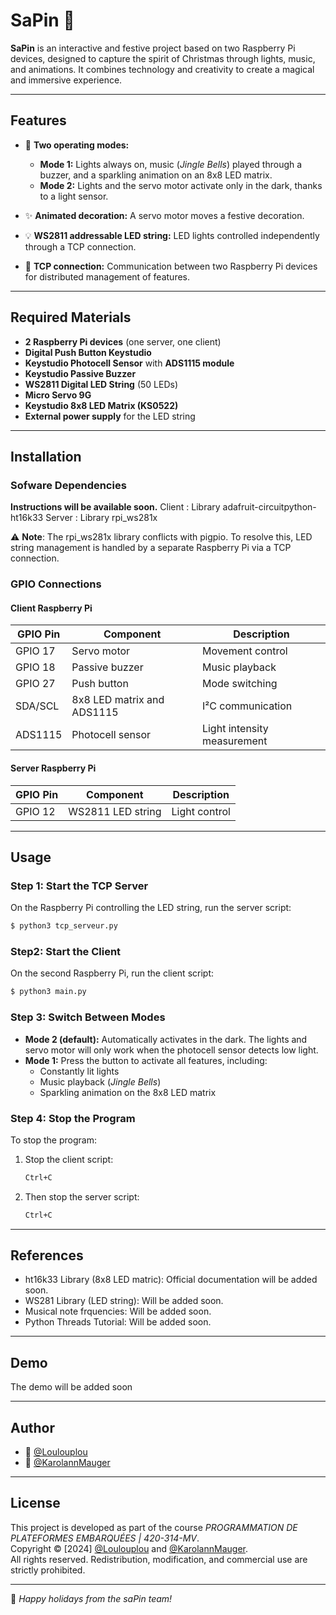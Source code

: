 # SaPin 🎄
**SaPin** is an interactive and festive project based on two Raspberry Pi devices, designed to capture the spirit of Christmas through lights, music, and animations. It combines technology and creativity to create a magical and immersive experience.

---

## Features
- 🎅 **Two operating modes:**  
  - **Mode 1:** Lights always on, music (*Jingle Bells*) played through a buzzer, and a sparkling animation on an 8x8 LED matrix.  
  - **Mode 2:** Lights and the servo motor activate only in the dark, thanks to a light sensor.

- ✨ **Animated decoration:** A servo motor moves a festive decoration.

- 💡 **WS2811 addressable LED string:** LED lights controlled independently through a TCP connection.

- 🔌 **TCP connection:** Communication between two Raspberry Pi devices for distributed management of features.

---

## Required Materials

- **2 Raspberry Pi devices** (one server, one client)
- **Digital Push Button Keystudio**
- **Keystudio Photocell Sensor** with **ADS1115 module**
- **Keystudio Passive Buzzer**
- **WS2811 Digital LED String** (50 LEDs)
- **Micro Servo 9G**
- **Keystudio 8x8 LED Matrix (KS0522)**
- **External power supply** for the LED string

---

## Installation
### Sofware Dependencies
**Instructions will be available soon.**
Client : Library adafruit-circuitpython-ht16k33
Server : Library rpi_ws281x

⚠️ **Note**: The rpi_ws281x library conflicts with pigpio. 
To resolve this, LED string management is handled by a separate Raspberry Pi via a TCP connection.

### GPIO Connections

#### Client Raspberry Pi

| GPIO Pin  | Component                          | Description            |
|-----------|-------------------------------------|------------------------|
| GPIO 17   | Servo motor                        | Movement control       |
| GPIO 18   | Passive buzzer                     | Music playback         |
| GPIO 27   | Push button                        | Mode switching         |
| SDA/SCL   | 8x8 LED matrix and ADS1115         | I²C communication      |
| ADS1115   | Photocell sensor                   | Light intensity measurement |

#### Server Raspberry Pi

| GPIO Pin  | Component                          | Description            |
|-----------|-------------------------------------|------------------------|
| GPIO 12   | WS2811 LED string                  | Light control          |

---

## Usage

### Step 1: Start the TCP Server
On the Raspberry Pi controlling the LED string, run the server script:
```bash
$ python3 tcp_serveur.py
```

### Step2: Start the Client
On the second Raspberry Pi, run the client script:
```bash
$ python3 main.py
```

### Step 3: Switch Between Modes
- **Mode 2 (default):** Automatically activates in the dark. The lights and servo motor will only work when the photocell sensor detects low light.
- **Mode 1:** Press the button to activate all features, including:
  - Constantly lit lights
  - Music playback (*Jingle Bells*)
  - Sparkling animation on the 8x8 LED matrix

### Step 4: Stop the Program

To stop the program:
1. Stop the client script:
   ```bash
   Ctrl+C
   ```
2. Then stop the server script:
   ```bash
   Ctrl+C
   ```

---

## References
- ht16k33 Library (8x8 LED matric): Official documentation will be added soon.
- WS281 Library (LED string): Will be added soon.
- Musical note frquencies: Will be added soon.
- Python Threads Tutorial: Will be added soon.

---

## Demo
The demo will be added soon


---

## Author
- :floppy_disk: [@Loulouplou](https://www.github.com/Loulouplou)
- :floppy_disk: [@KarolannMauger](https://www.github.com/KarolannMauger)

---

## License  
This project is developed as part of the course *PROGRAMMATION DE PLATEFORMES EMBARQUÉES | 420-314-MV*.  
Copyright © [2024] [@Loulouplou](https://www.github.com/Loulouplou) and [@KarolannMauger](https://www.github.com/KarolannMauger).  
All rights reserved. Redistribution, modification, and commercial use are strictly prohibited.  

---

🎅 *Happy holidays from the saPin team!*

